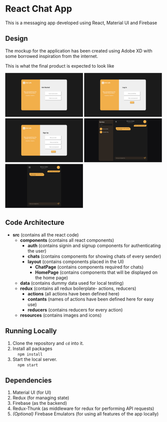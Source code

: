 # React Chat App

This is a messaging app developed using React, Material UI and Firebase

## Design

The mockup for the application has been created using Adobe XD with some borrowed inspiration from the internet.

This is what the final product is expected to look like

<div>
  <style>
    div {
    }
    img {
      width: 49%;
      margin-bottom: 0.5%;
    }
  </style>

  <img src='/design/Home Page.png'>
  <img src='/design/Log In.png'>
  <img src='/design/Sign Up.png'>
  <img src='/design/Chat List Expanded.png'>
  <img src='/design/Chat List Contracted.png'>
</div>

## Code Architecture

- **src** (contains all the react code)
  - **components** (contains all react components)
    - **auth** (contains signin and signup components for authenticating the user)
    - **chats** (contains components for showing chats of every sender)
    - **layout** (contains components placed in the UI)
      - **ChatPage** (contains components required for chats)
      - **HomePage** (contains components that will be displayed on the home page)
  - **data** (contains dummy data used for local testing)
  - **redux** (contains all redux boilerplate- actions, reducers)
    - **actions** (all actions have been defined here)
    - **contants** (names of actions have been defined here for easy use)
    - **reducers** (contains reducers for every action)
  - **resources** (contains images and icons)

## Running Locally

1. Clone the repository and ```cd``` into it.
2. Install all packages<br>
  &nbsp;&nbsp;&nbsp;&nbsp;```npm install```
3. Start the local server.<br>
  &nbsp;&nbsp;&nbsp;&nbsp;```npm start```

## Dependencies

1. Material UI (for UI)
2. Redux (for managing state)
3. Firebase (as the backend)
4. Redux-Thunk (as middleware for redux for performing API requests)
5. *(Optional)* Firebase Emulators (for using all features of the app locally)
